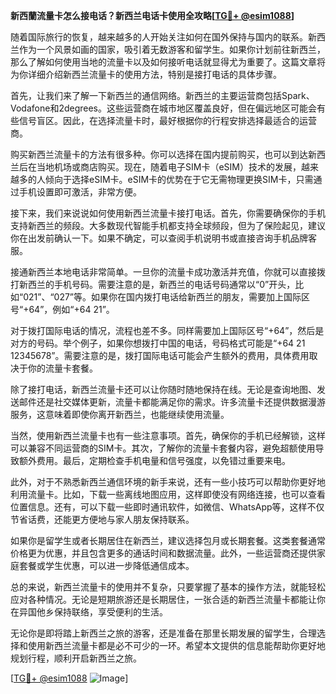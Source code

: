 **新西蘭流量卡怎么接电话？新西兰电话卡使用全攻略[[TG💪+ @esim1088](https://t.me/s/esim1088)]**

随着国际旅行的恢复，越来越多的人开始关注如何在国外保持与国内的联系。新西兰作为一个风景如画的国家，吸引着无数游客和留学生。如果你计划前往新西兰，那么了解如何使用当地的流量卡以及如何接听电话就显得尤为重要了。这篇文章将为你详细介绍新西兰流量卡的使用方法，特别是接打电话的具体步骤。

首先，让我们来了解一下新西兰的通信网络。新西兰的主要运营商包括Spark、Vodafone和2degrees。这些运营商在城市地区覆盖良好，但在偏远地区可能会有些信号盲区。因此，在选择流量卡时，最好根据你的行程安排选择最适合的运营商。

购买新西兰流量卡的方法有很多种。你可以选择在国内提前购买，也可以到达新西兰后在当地机场或商店购买。现在，随着电子SIM卡（eSIM）技术的发展，越来越多的人倾向于选择eSIM卡。eSIM卡的优势在于它无需物理更换SIM卡，只需通过手机设置即可激活，非常方便。

接下来，我们来说说如何使用新西兰流量卡接打电话。首先，你需要确保你的手机支持新西兰的频段。大多数现代智能手机都支持全球频段，但为了保险起见，建议你在出发前确认一下。如果不确定，可以查阅手机说明书或直接咨询手机品牌客服。

接通新西兰本地电话非常简单。一旦你的流量卡成功激活并充值，你就可以直接拨打新西兰的手机号码。需要注意的是，新西兰的电话号码通常以“0”开头，比如“021”、“027”等。如果你在国内拨打电话给新西兰的朋友，需要加上国际区号“+64”，例如“+64 21”。

对于拨打国际电话的情况，流程也差不多。同样需要加上国际区号“+64”，然后是对方的号码。举个例子，如果你想拨打中国的电话，号码格式可能是“+64 21 12345678”。需要注意的是，拨打国际电话可能会产生额外的费用，具体费用取决于你的流量卡套餐。

除了接打电话，新西兰流量卡还可以让你随时随地保持在线。无论是查询地图、发送邮件还是社交媒体更新，流量卡都能满足你的需求。许多流量卡还提供数据漫游服务，这意味着即使你离开新西兰，也能继续使用流量。

当然，使用新西兰流量卡也有一些注意事项。首先，确保你的手机已经解锁，这样可以兼容不同运营商的SIM卡。其次，了解你的流量卡套餐内容，避免超额使用导致额外费用。最后，定期检查手机电量和信号强度，以免错过重要来电。

此外，对于不熟悉新西兰通信环境的新手来说，还有一些小技巧可以帮助你更好地利用流量卡。比如，下载一些离线地图应用，这样即使没有网络连接，也可以查看位置信息。还有，可以下载一些即时通讯软件，如微信、WhatsApp等，这样不仅节省话费，还能更方便地与家人朋友保持联系。

如果你是留学生或者长期居住在新西兰，建议选择包月或长期套餐。这类套餐通常价格更为优惠，并且包含更多的通话时间和数据流量。此外，一些运营商还提供家庭套餐或学生优惠，可以进一步降低通信成本。

总的来说，新西兰流量卡的使用并不复杂，只要掌握了基本的操作方法，就能轻松应对各种情况。无论是短期旅游还是长期居住，一张合适的新西兰流量卡都能让你在异国他乡保持联络，享受便利的生活。

无论你是即将踏上新西兰之旅的游客，还是准备在那里长期发展的留学生，合理选择和使用新西兰流量卡都是必不可少的一环。希望本文提供的信息能帮助你更好地规划行程，顺利开启新西兰之旅。

[[TG💪+ @esim1088](https://t.me/s/esim1088) ![Image](https://i.postimg.cc/4NQfJmqS/Snipaste-2025-05-13-00-14-12.png)]